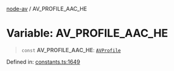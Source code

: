 [node-av](../globals.md) / AV\_PROFILE\_AAC\_HE

# Variable: AV\_PROFILE\_AAC\_HE

> `const` **AV\_PROFILE\_AAC\_HE**: [`AVProfile`](../type-aliases/AVProfile.md)

Defined in: [constants.ts:1649](https://github.com/seydx/av/blob/f8631fc881b394300b1479f511d55cf1c370a87f/src/constants/constants.ts#L1649)
